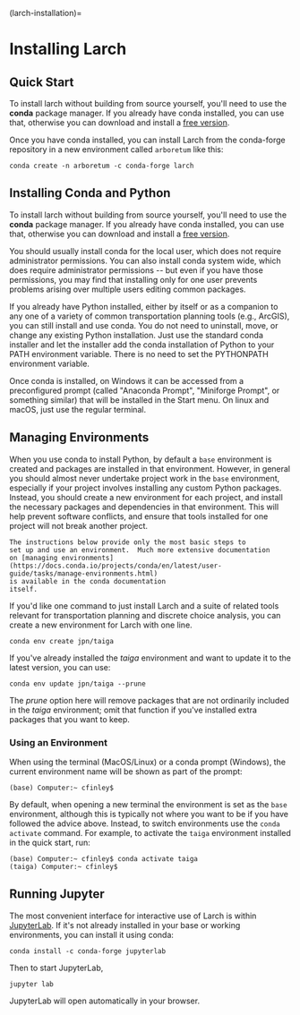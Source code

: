 (larch-installation)=
# Installing Larch


## Quick Start

To install larch without building from source yourself, you'll need to use the
**conda** package manager. If you already have conda installed, you can use that,
otherwise you can download and install a [free version](https://github.com/conda-forge/miniforge).

Once you have conda installed, you can install Larch from the conda-forge
repository in a new environment called `arboretum` like this:

```shell
conda create -n arboretum -c conda-forge larch
```


## Installing Conda and Python

To install larch without building from source yourself, you'll
need to use the **conda** package manager. If you already have
conda installed, you can use that, otherwise you can download
and install a [free version](https://github.com/conda-forge/miniforge).

You should usually install conda for the local user,
which does not require administrator permissions.
You can also install conda system wide, which does require
administrator permissions -- but even if you have those permissions,
you may find that installing only for one user prevents problems
arising over multiple users editing common packages.

If you already have Python installed, either by itself or
as a companion to any one of a variety of common transportation planning
tools (e.g., ArcGIS), you can still install and use conda.
You do not need to uninstall, move, or change any existing
Python installation.  Just use the standard conda installer
and let the installer add the conda installation of Python
to your PATH environment variable. There is no need to set the
PYTHONPATH environment variable.

Once conda is installed, on Windows it can be accessed from a
preconfigured prompt (called "Anaconda Prompt", "Miniforge Prompt",
or something similar) that will be installed in the Start menu.
On linux and macOS, just use the regular terminal.

## Managing Environments

When you use conda to install Python, by default a `base` environment is
created and packages are installed in that environment.  However, in general you should
almost never undertake project work in the `base` environment, especially if your
project involves installing any custom Python packages.  Instead,
you should create a new environment for each project, and install the
necessary packages and dependencies in that environment.  This will help
prevent software conflicts, and ensure that tools installed for one project
will not break another project.

```{tip}
The instructions below provide only the most basic steps to
set up and use an environment.  Much more extensive documentation
on [managing environments](https://docs.conda.io/projects/conda/en/latest/user-guide/tasks/manage-environments.html)
is available in the conda documentation
itself.
```

If you'd like one command to just install Larch and
a suite of related tools relevant for transportation planning and discrete choice
analysis, you can create a new environment for Larch with one line.

```shell
conda env create jpn/taiga
```

If you've already installed the *taiga* environment and want to update it to the latest
version, you can use:

```shell
conda env update jpn/taiga --prune
```

The *prune* option here will remove packages that are not ordinarily included in the
*taiga* environment; omit that function if you've installed extra packages that you
want to keep.


### Using an Environment

When using the terminal (MacOS/Linux) or a conda prompt (Windows), the
current environment name will be shown as part of the prompt:

```shell
(base) Computer:~ cfinley$
```

By default, when opening a new terminal the environment is set as the
``base`` environment, although this is typically not where you want to
be if you have followed the advice above.  Instead, to switch environments
use the ``conda activate`` command.  For example, to activate the ``taiga``
environment installed in the quick start, run:

```shell
(base) Computer:~ cfinley$ conda activate taiga
(taiga) Computer:~ cfinley$
```

## Running Jupyter

The most convenient interface for interactive use of Larch is within
[JupyterLab](https://jupyterlab.readthedocs.io/en/stable/).
If it's not already installed in your base or working
environments, you can install it using conda:

```shell
conda install -c conda-forge jupyterlab
```

Then to start JupyterLab,

```shell
jupyter lab
```

JupyterLab will open automatically in your browser.

